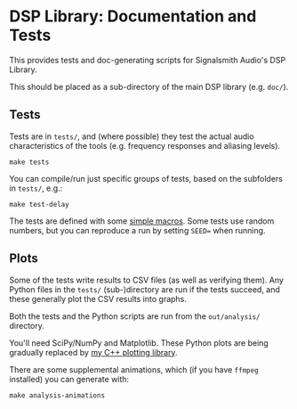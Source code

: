 # DSP Library: Documentation and Tests

This provides tests and doc-generating scripts for Signalsmith Audio's DSP Library.

This should be placed as a sub-directory of the main DSP library (e.g. `doc/`).

## Tests

Tests are in `tests/`, and (where possible) they test the actual audio characteristics of the tools (e.g. frequency responses and aliasing levels).

```
make tests
```

You can compile/run just specific groups of tests, based on the subfolders in `tests/`, e.g.:

```
make test-delay
```

The tests are defined with some [simple macros](util/test/tests.h).  Some tests use random numbers, but you can reproduce a run by setting `SEED=` when running.

## Plots

Some of the tests write results to CSV files (as well as verifying them).  Any Python files in the `tests/` (sub-)directory are run if the tests succeed, and these generally plot the CSV results into graphs.

Both the tests and the Python scripts are run from the `out/analysis/` directory.

You'll need SciPy/NumPy and Matplotlib.  These Python plots are being gradually replaced by [my C++ plotting library](https://signalsmith-audio.co.uk/code/plot/). 

There are some supplemental animations, which (if you have `ffmpeg` installed) you can generate with:

```
make analysis-animations
```

